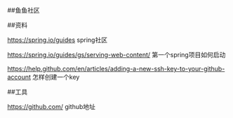 ##鱼鱼社区


##资料

https://spring.io/guides  spring社区

https://spring.io/guides/gs/serving-web-content/  第一个spring项目如何启动

https://help.github.com/en/articles/adding-a-new-ssh-key-to-your-github-account
怎样创建一个key


##工具

https://github.com/  github地址
